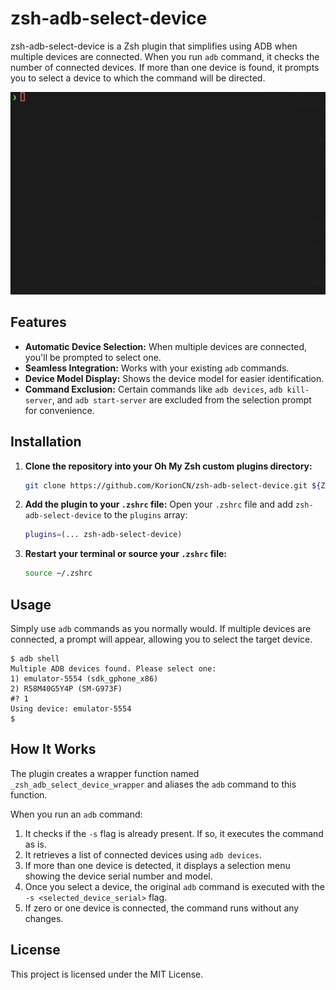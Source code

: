 # zsh-adb-select-device

zsh-adb-select-device is a Zsh plugin that simplifies using ADB when multiple devices are connected. When you run `adb` command, it checks the number of connected devices. If more than one device is found, it prompts you to select a device to which the command will be directed. 

![Demo](./screen_recording.gif)


## Features

- **Automatic Device Selection:** When multiple devices are connected, you'll be prompted to select one.
- **Seamless Integration:** Works with your existing `adb` commands.
- **Device Model Display:** Shows the device model for easier identification.
- **Command Exclusion:** Certain commands like `adb devices`, `adb kill-server`, and `adb start-server` are excluded from the selection prompt for convenience.

## Installation

1.  **Clone the repository into your Oh My Zsh custom plugins directory:**
    ```sh
    git clone https://github.com/KorionCN/zsh-adb-select-device.git ${ZSH_CUSTOM:-~/.oh-my-zsh/custom}/plugins/zsh-adb-select-device
    ```

2.  **Add the plugin to your `.zshrc` file:**
    Open your `.zshrc` file and add `zsh-adb-select-device` to the `plugins` array:
    ```zsh
    plugins=(... zsh-adb-select-device)
    ```

4.  **Restart your terminal or source your `.zshrc` file:**
    ```sh
    source ~/.zshrc
    ```

## Usage

Simply use `adb` commands as you normally would. If multiple devices are connected, a prompt will appear, allowing you to select the target device.

```
$ adb shell
Multiple ADB devices found. Please select one:
1) emulator-5554 (sdk_gphone_x86)
2) R58M40G5Y4P (SM-G973F)
#? 1
Using device: emulator-5554
$
```

## How It Works

The plugin creates a wrapper function named `_zsh_adb_select_device_wrapper` and aliases the `adb` command to this function.

When you run an `adb` command:
1.  It checks if the `-s` flag is already present. If so, it executes the command as is.
2.  It retrieves a list of connected devices using `adb devices`.
3.  If more than one device is detected, it displays a selection menu showing the device serial number and model.
4.  Once you select a device, the original `adb` command is executed with the `-s <selected_device_serial>` flag.
5.  If zero or one device is connected, the command runs without any changes.

## License

This project is licensed under the MIT License.